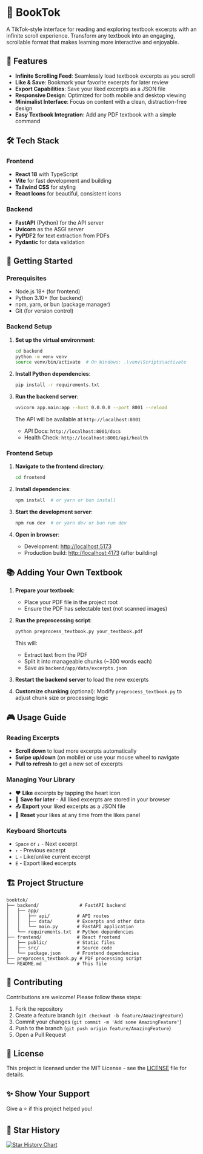 # 📖 BookTok

A TikTok-style interface for reading and exploring textbook excerpts with an infinite scroll experience. Transform any textbook into an engaging, scrollable format that makes learning more interactive and enjoyable.

## 🌟 Features

- **Infinite Scrolling Feed**: Seamlessly load textbook excerpts as you scroll
- **Like & Save**: Bookmark your favorite excerpts for later review
- **Export Capabilities**: Save your liked excerpts as a JSON file
- **Responsive Design**: Optimized for both mobile and desktop viewing
- **Minimalist Interface**: Focus on content with a clean, distraction-free design
- **Easy Textbook Integration**: Add any PDF textbook with a simple command

## 🛠 Tech Stack

### Frontend
- **React 18** with TypeScript
- **Vite** for fast development and building
- **Tailwind CSS** for styling
- **React Icons** for beautiful, consistent icons

### Backend
- **FastAPI** (Python) for the API server
- **Uvicorn** as the ASGI server
- **PyPDF2** for text extraction from PDFs
- **Pydantic** for data validation

## 🚀 Getting Started

### Prerequisites
- Node.js 18+ (for frontend)
- Python 3.10+ (for backend)
- npm, yarn, or bun (package manager)
- Git (for version control)

### Backend Setup

1. **Set up the virtual environment**:
   ```bash
   cd backend
   python -m venv venv
   source venv/bin/activate  # On Windows: .\venv\Scripts\activate
   ```

2. **Install Python dependencies**:
   ```bash
   pip install -r requirements.txt
   ```

3. **Run the backend server**:
   ```bash
   uvicorn app.main:app --host 0.0.0.0 --port 8001 --reload
   ```
   The API will be available at `http://localhost:8001`
   - API Docs: `http://localhost:8001/docs`
   - Health Check: `http://localhost:8001/api/health`

### Frontend Setup

1. **Navigate to the frontend directory**:
   ```bash
   cd frontend
   ```

2. **Install dependencies**:
   ```bash
   npm install  # or yarn or bun install
   ```

3. **Start the development server**:
   ```bash
   npm run dev  # or yarn dev or bun run dev
   ```

4. **Open in browser**:
   - Development: [http://localhost:5173](http://localhost:5173)
   - Production build: [http://localhost:4173](http://localhost:4173) (after building)

## 📚 Adding Your Own Textbook

1. **Prepare your textbook**:
   - Place your PDF file in the project root
   - Ensure the PDF has selectable text (not scanned images)

2. **Run the preprocessing script**:
   ```bash
   python preprocess_textbook.py your_textbook.pdf
   ```
   This will:
   - Extract text from the PDF
   - Split it into manageable chunks (~300 words each)
   - Save as `backend/app/data/excerpts.json`

3. **Restart the backend server** to load the new excerpts

4. **Customize chunking** (optional):
   Modify `preprocess_textbook.py` to adjust chunk size or processing logic

## 🎮 Usage Guide

### Reading Excerpts
- **Scroll down** to load more excerpts automatically
- **Swipe up/down** (on mobile) or use your mouse wheel to navigate
- **Pull to refresh** to get a new set of excerpts

### Managing Your Library
- ❤️ **Like** excerpts by tapping the heart icon
- 💾 **Save for later** - All liked excerpts are stored in your browser
- 📤 **Export** your liked excerpts as a JSON file
- 🔄 **Reset** your likes at any time from the likes panel

### Keyboard Shortcuts
- `Space` or `↓` - Next excerpt
- `↑` - Previous excerpt
- `L` - Like/unlike current excerpt
- `E` - Export liked excerpts

## 🏗 Project Structure

```
booktok/
├── backend/               # FastAPI backend
│   ├── app/
│   │   ├── api/          # API routes
│   │   ├── data/         # Excerpts and other data
│   │   └── main.py       # FastAPI application
│   └── requirements.txt  # Python dependencies
├── frontend/             # React frontend
│   ├── public/           # Static files
│   ├── src/              # Source code
│   └── package.json      # Frontend dependencies
├── preprocess_textbook.py # PDF processing script
└── README.md             # This file
```

## 🤝 Contributing

Contributions are welcome! Please follow these steps:

1. Fork the repository
2. Create a feature branch (`git checkout -b feature/AmazingFeature`)
3. Commit your changes (`git commit -m 'Add some AmazingFeature'`)
4. Push to the branch (`git push origin feature/AmazingFeature`)
5. Open a Pull Request

## 📄 License

This project is licensed under the MIT License - see the [LICENSE](LICENSE) file for details.

## ✨ Show Your Support

Give a ⭐️ if this project helped you!

## 📜 Star History

[![Star History Chart](https://api.star-history.com/svg?repos=IsaacGemal/wikitok&type=Date)](https://star-history.com/#IsaacGemal/wikitok&Date)